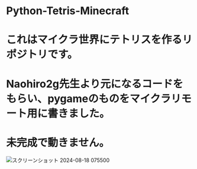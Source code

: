 # Python-Tetris-Minecraft

# これはマイクラ世界にテトリスを作るリポジトリです。
# Naohiro2g先生より元になるコードをもらい、pygameのものをマイクラリモート用に書きました。
# 未完成で動きません。
![スクリーンショット 2024-08-18 075500](https://github.com/user-attachments/assets/7fdb6a51-aba3-4d8f-be2f-78f4aa5dd00b)

